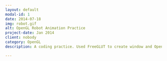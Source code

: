 ```yaml
---
layout: default
modal-id: 1
date: 2014-07-18
img: robot.gif
alt: OpenGL Robot Animation Practice
project-date: Jan 2014
client: nobody
category: OpenGL
description: A coding practice. Used FreeGLUT to create window and OpenGL to render primitive shapes and load texture.

---
```

